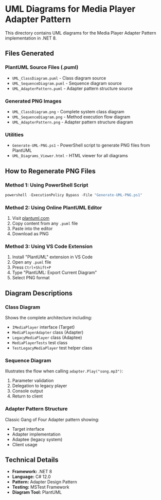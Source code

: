 ﻿# UML Diagrams for Media Player Adapter Pattern

This directory contains UML diagrams for the Media Player Adapter Pattern implementation in .NET 8.

## Files Generated

### PlantUML Source Files (.puml)
- `UML_ClassDiagram.puml` - Class diagram source
- `UML_SequenceDiagram.puml` - Sequence diagram source  
- `UML_AdapterPattern.puml` - Adapter pattern structure source

### Generated PNG Images
- `UML_ClassDiagram.png` - Complete system class diagram
- `UML_SequenceDiagram.png` - Method execution flow diagram
- `UML_AdapterPattern.png` - Adapter pattern structure diagram

### Utilities
- `Generate-UML-PNG.ps1` - PowerShell script to generate PNG files from PlantUML
- `UML_Diagrams_Viewer.html` - HTML viewer for all diagrams

## How to Regenerate PNG Files

### Method 1: Using PowerShell Script
```powershell
powershell -ExecutionPolicy Bypass -File "Generate-UML-PNG.ps1"
```

### Method 2: Using Online PlantUML Editor
1. Visit [plantuml.com](http://www.plantuml.com/plantuml/)
2. Copy content from any `.puml` file
3. Paste into the editor
4. Download as PNG

### Method 3: Using VS Code Extension
1. Install "PlantUML" extension in VS Code
2. Open any `.puml` file
3. Press `Ctrl+Shift+P`
4. Type "PlantUML: Export Current Diagram"
5. Select PNG format

## Diagram Descriptions

### Class Diagram
Shows the complete architecture including:
- `IMediaPlayer` interface (Target)
- `MediaPlayerAdapter` class (Adapter)
- `LegacyMediaPlayer` class (Adaptee)
- `MediaPlayerTests` test class
- `TestLegacyMediaPlayer` test helper class

### Sequence Diagram
Illustrates the flow when calling `adapter.Play("song.mp3")`:
1. Parameter validation
2. Delegation to legacy player
3. Console output
4. Return to client

### Adapter Pattern Structure
Classic Gang of Four Adapter pattern showing:
- Target interface
- Adapter implementation
- Adaptee (legacy system)
- Client usage

## Technical Details
- **Framework:** .NET 8
- **Language:** C# 12.0
- **Pattern:** Adapter Design Pattern
- **Testing:** MSTest Framework
- **Diagram Tool:** PlantUML